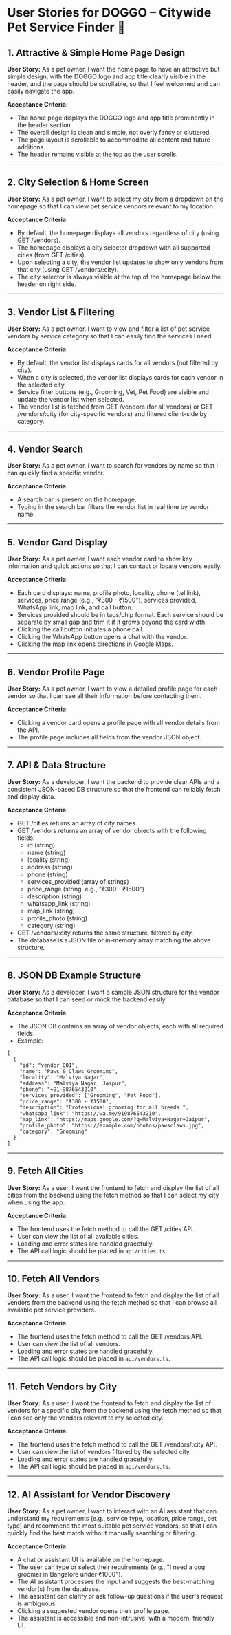 # User Stories for DOGGO – Citywide Pet Service Finder 🐶

## 1. Attractive & Simple Home Page Design

**User Story:**
As a pet owner, I want the home page to have an attractive but simple design, with the DOGGO logo and app title clearly visible in the header, and the page should be scrollable, so that I feel welcomed and can easily navigate the app.

**Acceptance Criteria:**

- The home page displays the DOGGO logo and app title prominently in the header section.
- The overall design is clean and simple, not overly fancy or cluttered.
- The page layout is scrollable to accommodate all content and future additions.
- The header remains visible at the top as the user scrolls.

---

## 2. City Selection & Home Screen

**User Story:**
As a pet owner, I want to select my city from a dropdown on the homepage so that I can view pet service vendors relevant to my location.

**Acceptance Criteria:**

- By default, the homepage displays all vendors regardless of city (using GET /vendors).
- The homepage displays a city selector dropdown with all supported cities (from GET /cities).
- Upon selecting a city, the vendor list updates to show only vendors from that city (using GET /vendors/:city).
- The city selector is always visible at the top of the homepage below the header on right side.

---

## 3. Vendor List & Filtering

**User Story:**
As a pet owner, I want to view and filter a list of pet service vendors by service category so that I can easily find the services I need.

**Acceptance Criteria:**

- By default, the vendor list displays cards for all vendors (not filtered by city).
- When a city is selected, the vendor list displays cards for each vendor in the selected city.
- Service filter buttons (e.g., Grooming, Vet, Pet Food) are visible and update the vendor list when selected.
- The vendor list is fetched from GET /vendors (for all vendors) or GET /vendors/:city (for city-specific vendors) and filtered client-side by category.

---

## 4. Vendor Search

**User Story:**
As a pet owner, I want to search for vendors by name so that I can quickly find a specific vendor.

**Acceptance Criteria:**

- A search bar is present on the homepage.
- Typing in the search bar filters the vendor list in real time by vendor name.

---

## 5. Vendor Card Display

**User Story:**
As a pet owner, I want each vendor card to show key information and quick actions so that I can contact or locate vendors easily.

**Acceptance Criteria:**

- Each card displays: name, profile photo, locality, phone (tel link), services, price range (e.g., "₹300 - ₹1500"), services provided, WhatsApp link, map link, and call button.
- Services provided should be in tags/chip format. Each service should be separate by small gap and trim it if it grows beyond the card width.
- Clicking the call button initiates a phone call.
- Clicking the WhatsApp button opens a chat with the vendor.
- Clicking the map link opens directions in Google Maps.

---

## 6. Vendor Profile Page

**User Story:**
As a pet owner, I want to view a detailed profile page for each vendor so that I can see all their information before contacting them.

**Acceptance Criteria:**

- Clicking a vendor card opens a profile page with all vendor details from the API.
- The profile page includes all fields from the vendor JSON object.

---

## 7. API & Data Structure

**User Story:**
As a developer, I want the backend to provide clear APIs and a consistent JSON-based DB structure so that the frontend can reliably fetch and display data.

**Acceptance Criteria:**

- GET /cities returns an array of city names.
- GET /vendors returns an array of vendor objects with the following fields:
  - id (string)
  - name (string)
  - locality (string)
  - address (string)
  - phone (string)
  - services_provided (array of strings)
  - price_range (string, e.g., "₹300 - ₹1500")
  - description (string)
  - whatsapp_link (string)
  - map_link (string)
  - profile_photo (string)
  - category (string)
- GET /vendors/:city returns the same structure, filtered by city.
- The database is a JSON file or in-memory array matching the above structure.

---

## 8. JSON DB Example Structure

**User Story:**
As a developer, I want a sample JSON structure for the vendor database so that I can seed or mock the backend easily.

**Acceptance Criteria:**

- The JSON DB contains an array of vendor objects, each with all required fields.
- Example:

```
[
  {
    "id": "vendor_001",
    "name": "Paws & Claws Grooming",
    "locality": "Malviya Nagar",
    "address": "Malviya Nagar, Jaipur",
    "phone": "+91-9876543210",
    "services_provided": ["Grooming", "Pet Food"],
    "price_range": "₹300 - ₹1500",
    "description": "Professional grooming for all breeds.",
    "whatsapp_link": "https://wa.me/919876543210",
    "map_link": "https://maps.google.com/?q=Malviya+Nagar+Jaipur",
    "profile_photo": "https://example.com/photos/pawsclaws.jpg",
    "category": "Grooming"
  }
]
```

---

## 9. Fetch All Cities

**User Story:**
As a user, I want the frontend to fetch and display the list of all cities from the backend using the fetch method so that I can select my city when using the app.

**Acceptance Criteria:**

- The frontend uses the fetch method to call the GET /cities API.
- User can view the list of all available cities.
- Loading and error states are handled gracefully.
- The API call logic should be placed in `api/cities.ts`.

---

## 10. Fetch All Vendors

**User Story:**
As a user, I want the frontend to fetch and display the list of all vendors from the backend using the fetch method so that I can browse all available pet service providers.

**Acceptance Criteria:**

- The frontend uses the fetch method to call the GET /vendors API.
- User can view the list of all vendors.
- Loading and error states are handled gracefully.
- The API call logic should be placed in `api/vendors.ts`.

---

## 11. Fetch Vendors by City

**User Story:**
As a user, I want the frontend to fetch and display the list of vendors for a specific city from the backend using the fetch method so that I can see only the vendors relevant to my selected city.

**Acceptance Criteria:**

- The frontend uses the fetch method to call the GET /vendors/:city API.
- User can view the list of vendors filtered by the selected city.
- Loading and error states are handled gracefully.
- The API call logic should be placed in `api/vendors.ts`.

---

## 12. AI Assistant for Vendor Discovery

**User Story:**
As a pet owner, I want to interact with an AI assistant that can understand my requirements (e.g., service type, location, price range, pet type) and recommend the most suitable pet service vendors, so that I can quickly find the best match without manually searching or filtering.

**Acceptance Criteria:**

- A chat or assistant UI is available on the homepage.
- The user can type or select their requirements (e.g., "I need a dog groomer in Bangalore under ₹1000").
- The AI assistant processes the input and suggests the best-matching vendor(s) from the database.
- The assistant can clarify or ask follow-up questions if the user's request is ambiguous.
- Clicking a suggested vendor opens their profile page.
- The assistant is accessible and non-intrusive, with a modern, friendly UI.
